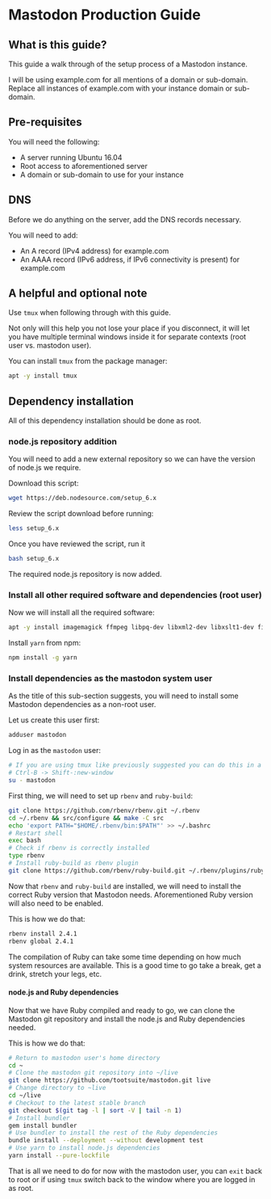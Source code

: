 # Mastodon Production Guide

## What is this guide?

This guide a walk through of the setup process of a Mastodon instance.

I will be using example.com for all mentions of a domain or sub-domain.
Replace all instances of example.com with your instance domain or sub-domain.

## Pre-requisites

You will need the following:
* A server running Ubuntu 16.04
* Root access to aforementioned server
* A domain or sub-domain to use for your instance

## DNS

Before we do anything on the server, add the DNS records necessary.

You will need to add:
* An A record (IPv4 address) for example.com
* An AAAA record (IPv6 address, if IPv6 connectivity is present) for example.com

## A helpful and optional note

Use `tmux` when following through with this guide.

Not only will this help you not lose your place if you disconnect, it will let you have
multiple terminal windows inside it for separate contexts (root user vs. mastodon user).

You can install `tmux` from the package manager:

```sh
apt -y install tmux
```

## Dependency installation

All of this dependency installation should be done as root.

### node.js repository addition
You will need to add a new external repository so we can have the version of node.js we
require.

Download this script:

```sh
wget https://deb.nodesource.com/setup_6.x
```

Review the script download before running:

```sh
less setup_6.x
```

Once you have reviewed the script, run it

```sh
bash setup_6.x
```

The required node.js repository is now added.

### Install all other required software and dependencies (root user)

Now we will install all the required software:

```sh
apt -y install imagemagick ffmpeg libpq-dev libxml2-dev libxslt1-dev file git curl g++ libprotobuf-dev protobuf-compiler pkg-config nodejs gcc-6 autoconf bison build-essential libssl-dev libyaml-dev libreadline6-dev zlib1g-dev libncurses5-dev libffi-dev libgdbm3 libgdbm-dev nginx redis-server redis-tools postgresql postgresql-contrib nginx letsencrypt
```

Install `yarn` from npm:

```sh
npm install -g yarn
```

### Install dependencies as the mastodon system user

As the title of this sub-section suggests, you will need to install some Mastodon dependencies
as a non-root user.

Let us create this user first:

```sh
adduser mastodon
```

Log in as the `mastodon` user:

```sh
# If you are using tmux like previously suggested you can do this in a new window 
# Ctrl-B -> Shift-:new-window
su - mastodon
```

First thing, we will need to set up `rbenv` and `ruby-build`:

```sh
git clone https://github.com/rbenv/rbenv.git ~/.rbenv
cd ~/.rbenv && src/configure && make -C src
echo 'export PATH="$HOME/.rbenv/bin:$PATH"' >> ~/.bashrc
# Restart shell
exec bash
# Check if rbenv is correctly installed
type rbenv
# Install ruby-build as rbenv plugin
git clone https://github.com/rbenv/ruby-build.git ~/.rbenv/plugins/ruby-build
```

Now that `rbenv` and `ruby-build` are installed, we will need to install the correct
Ruby version that Mastodon needs. Aforementioned Ruby version will also need to be enabled.

This is how we do that:
```sh
rbenv install 2.4.1
rbenv global 2.4.1
```

The compilation of Ruby can take some time depending on how much system resources are
available. This is a good time to go take a break, get a drink, stretch your legs, etc.

#### node.js and Ruby dependencies

Now that we have Ruby compiled and ready to go, we can clone the Mastodon git repository
and install the node.js and Ruby dependencies needed.

This is how we do that:
```sh
# Return to mastodon user's home directory
cd ~
# Clone the mastodon git repository into ~/live
git clone https://github.com/tootsuite/mastodon.git live
# Change directory to ~live
cd ~/live
# Checkout to the latest stable branch
git checkout $(git tag -l | sort -V | tail -n 1)
# Install bundler
gem install bundler
# Use bundler to install the rest of the Ruby dependencies
bundle install --deployment --without development test
# Use yarn to install node.js dependencies
yarn install --pure-lockfile
```
That is all we need to do for now with the mastodon user, you can `exit` back to root
or if using `tmux` switch back to the window where you are logged in as root.